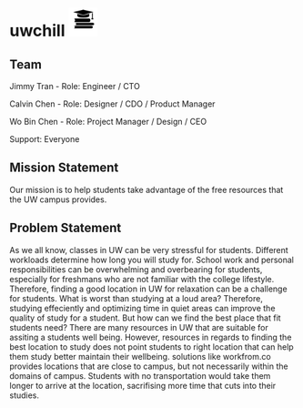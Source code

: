 # uwchill <img src="img/favicon.svg" width="50" height="50" />

## Team

Jimmy Tran - Role: Engineer / CTO 

Calvin Chen - Role: Designer / CDO / Product Manager 

Wo Bin Chen - Role: Project Manager / Design / CEO

Support: Everyone

## Mission Statement

Our mission is to help students take advantage of the free resources that the UW campus provides.

## Problem Statement

As we all know, classes in UW can be very stressful for students. Different workloads determine how long you will study for.  School work and personal responsibilities can be overwhelming and overbearing for students, especially for freshmans who are not familiar with the college lifestyle. Therefore, finding a good location in UW for relaxation can be a challenge for students. What is worst than studying at a loud area? Therefore, studying effeciently and optimizing time in quiet areas can improve the quality of study for a student. But how can we find the best place that fit students need? There are many resources in UW that are suitable for assiting a students well being. However, resources in regards to finding the best location to study does not point students to right location that can help them study better maintain their wellbeing. solutions like workfrom.co provides locations that are close to campus, but not necessarily within the domains of campus. Students with no transportation would take them longer to arrive at the location, sacrifising more time that cuts into their studies.  
